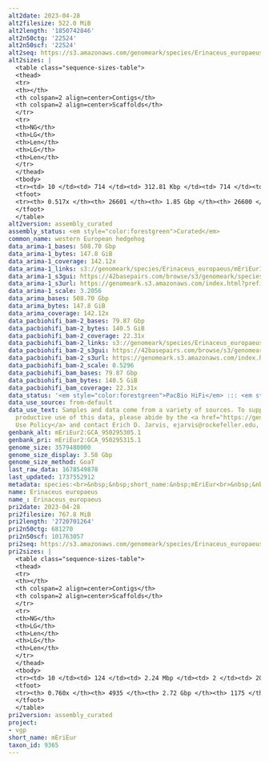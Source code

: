 ```yaml
---
alt2date: 2023-04-28
alt2filesize: 522.0 MiB
alt2length: '1850742846'
alt2n50ctg: '22524'
alt2n50scf: '22524'
alt2seq: https://s3.amazonaws.com/genomeark/species/Erinaceus_europaeus/mEriEur2/assembly_curated/mEriEur2.alt.cur.20230428.fasta.gz
alt2sizes: |
  <table class="sequence-sizes-table">
  <thead>
  <tr>
  <th></th>
  <th colspan=2 align=center>Contigs</th>
  <th colspan=2 align=center>Scaffolds</th>
  </tr>
  <tr>
  <th>NG</th>
  <th>LG</th>
  <th>Len</th>
  <th>LG</th>
  <th>Len</th>
  </tr>
  </thead>
  <tbody>
  <tr><td> 10 </td><td> 714 </td><td> 312.81 Kbp </td><td> 714 </td><td> 313.05 Kbp </td></tr><tr><td> 20 </td><td> 2348 </td><td> 164.31 Kbp </td><td> 2347 </td><td> 164.31 Kbp </td></tr><tr><td> 30 </td><td> 5325 </td><td> 89.48 Kbp </td><td> 5324 </td><td> 89.48 Kbp </td></tr><tr><td> 40 </td><td> 11317 </td><td> 40.89 Kbp </td><td> 11316 </td><td> 40.89 Kbp </td></tr><tr style="background-color:#cccccc;"><td> 50 </td><td> 23352 </td><td> 22.52 Kbp </td><td> 23351 </td><td> 22.52 Kbp </td></tr><tr><td> 60 </td><td> 0 </td><td>  </td><td> 0 </td><td>  </td></tr><tr><td> 70 </td><td> 0 </td><td>  </td><td> 0 </td><td>  </td></tr><tr><td> 80 </td><td> 0 </td><td>  </td><td> 0 </td><td>  </td></tr><tr><td> 90 </td><td> 0 </td><td>  </td><td> 0 </td><td>  </td></tr><tr><td> 100 </td><td> 0 </td><td>  </td><td> 0 </td><td>  </td></tr></tbody>
  <tfoot>
  <tr><th> 0.517x </th><th> 26601 </th><th> 1.85 Gbp </th><th> 26600 </th><th> 1.85 Gbp </th></tr>
  </tfoot>
  </table>
alt2version: assembly_curated
assembly_status: <em style="color:forestgreen">Curated</em>
common_name: western European hedgehog
data_arima-1_bases: 508.70 Gbp
data_arima-1_bytes: 147.8 GiB
data_arima-1_coverage: 142.12x
data_arima-1_links: s3://genomeark/species/Erinaceus_europaeus/mEriEur1/genomic_data/arima/<br>
data_arima-1_s3gui: https://42basepairs.com/browse/s3/genomeark/species/Erinaceus_europaeus/mEriEur1/genomic_data/arima/
data_arima-1_s3url: https://genomeark.s3.amazonaws.com/index.html?prefix=species/Erinaceus_europaeus/mEriEur1/genomic_data/arima/
data_arima-1_scale: 3.2056
data_arima_bases: 508.70 Gbp
data_arima_bytes: 147.8 GiB
data_arima_coverage: 142.12x
data_pacbiohifi_bam-2_bases: 79.87 Gbp
data_pacbiohifi_bam-2_bytes: 140.5 GiB
data_pacbiohifi_bam-2_coverage: 22.31x
data_pacbiohifi_bam-2_links: s3://genomeark/species/Erinaceus_europaeus/mEriEur2/genomic_data/pacbio_hifi/<br>
data_pacbiohifi_bam-2_s3gui: https://42basepairs.com/browse/s3/genomeark/species/Erinaceus_europaeus/mEriEur2/genomic_data/pacbio_hifi/
data_pacbiohifi_bam-2_s3url: https://genomeark.s3.amazonaws.com/index.html?prefix=species/Erinaceus_europaeus/mEriEur2/genomic_data/pacbio_hifi/
data_pacbiohifi_bam-2_scale: 0.5296
data_pacbiohifi_bam_bases: 79.87 Gbp
data_pacbiohifi_bam_bytes: 140.5 GiB
data_pacbiohifi_bam_coverage: 22.31x
data_status: '<em style="color:forestgreen">PacBio HiFi</em> ::: <em style="color:forestgreen">Arima</em>'
data_use_source: from-default
data_use_text: Samples and data come from a variety of sources. To support fair and
  productive use of this data, please abide by the <a href="https://genome10k.soe.ucsc.edu/data-use-policies/">Data
  Use Policy</a> and contact Erich D. Jarvis, ejarvis@rockefeller.edu, with any questions.
genbank_alt: mEriEur2:GCA_950295305.1
genbank_pri: mEriEur2:GCA_950295315.1
genome_size: 3579480000
genome_size_display: 3.58 Gbp
genome_size_method: GoaT
last_raw_data: 1678549878
last_updated: 1737552912
metadata: species:<br>&nbsp;&nbsp;short_name:&nbsp;mEriEur<br>&nbsp;&nbsp;name:&nbsp;Erinaceus&nbsp;europaeus<br>&nbsp;&nbsp;taxon_id:&nbsp;9365<br>&nbsp;&nbsp;common_name:&nbsp;western&nbsp;European&nbsp;hedgehog<br>&nbsp;&nbsp;order:<br>&nbsp;&nbsp;&nbsp;&nbsp;name:&nbsp;Erinaceomorpha<br>&nbsp;&nbsp;family:<br>&nbsp;&nbsp;&nbsp;&nbsp;name:&nbsp;Erinaceidae<br>&nbsp;&nbsp;individuals:<br>&nbsp;&nbsp;&nbsp;&nbsp;-&nbsp;short_name:&nbsp;mEriEur1<br>&nbsp;&nbsp;&nbsp;&nbsp;&nbsp;&nbsp;biosample_id:&nbsp;SAMEA13207413<br>&nbsp;&nbsp;&nbsp;&nbsp;&nbsp;&nbsp;sex:&nbsp;male<br>&nbsp;&nbsp;&nbsp;&nbsp;-&nbsp;short_name:&nbsp;mEriEur2<br>&nbsp;&nbsp;&nbsp;&nbsp;&nbsp;&nbsp;biosample_id:&nbsp;SAMEA13207416<br>&nbsp;&nbsp;&nbsp;&nbsp;&nbsp;&nbsp;sex:&nbsp;female<br>&nbsp;&nbsp;genome_size:&nbsp;3579480000<br>&nbsp;&nbsp;genome_size_method:&nbsp;GoaT<br>&nbsp;&nbsp;project:&nbsp;[&nbsp;vgp&nbsp;]<br>
name: Erinaceus europaeus
name_: Erinaceus_europaeus
pri2date: 2023-04-28
pri2filesize: 767.8 MiB
pri2length: '2720701264'
pri2n50ctg: 681270
pri2n50scf: 101763057
pri2seq: https://s3.amazonaws.com/genomeark/species/Erinaceus_europaeus/mEriEur2/assembly_curated/mEriEur2.pri.cur.20230428.fasta.gz
pri2sizes: |
  <table class="sequence-sizes-table">
  <thead>
  <tr>
  <th></th>
  <th colspan=2 align=center>Contigs</th>
  <th colspan=2 align=center>Scaffolds</th>
  </tr>
  <tr>
  <th>NG</th>
  <th>LG</th>
  <th>Len</th>
  <th>LG</th>
  <th>Len</th>
  </tr>
  </thead>
  <tbody>
  <tr><td> 10 </td><td> 124 </td><td> 2.24 Mbp </td><td> 2 </td><td> 204.40 Mbp </td></tr><tr><td> 20 </td><td> 313 </td><td> 1.63 Mbp </td><td> 4 </td><td> 154.22 Mbp </td></tr><tr><td> 30 </td><td> 562 </td><td> 1.26 Mbp </td><td> 7 </td><td> 128.54 Mbp </td></tr><tr><td> 40 </td><td> 891 </td><td> 0.94 Mbp </td><td> 10 </td><td> 125.53 Mbp </td></tr><tr style="background-color:#cccccc;"><td> 50 </td><td> 1342 </td><td style="background-color:#ff8888;"> 0.68 Mbp </td><td> 13 </td><td style="background-color:#88ff88;"> 101.76 Mbp </td></tr><tr><td> 60 </td><td> 1975 </td><td> 464.63 Kbp </td><td> 17 </td><td> 82.37 Mbp </td></tr><tr><td> 70 </td><td> 3019 </td><td> 240.18 Kbp </td><td> 21 </td><td> 58.52 Mbp </td></tr><tr><td> 80 </td><td> 0 </td><td>  </td><td> 0 </td><td>  </td></tr><tr><td> 90 </td><td> 0 </td><td>  </td><td> 0 </td><td>  </td></tr><tr><td> 100 </td><td> 0 </td><td>  </td><td> 0 </td><td>  </td></tr></tbody>
  <tfoot>
  <tr><th> 0.760x </th><th> 4935 </th><th> 2.72 Gbp </th><th> 1175 </th><th> 2.72 Gbp </th></tr>
  </tfoot>
  </table>
pri2version: assembly_curated
project:
- vgp
short_name: mEriEur
taxon_id: 9365
---
```

